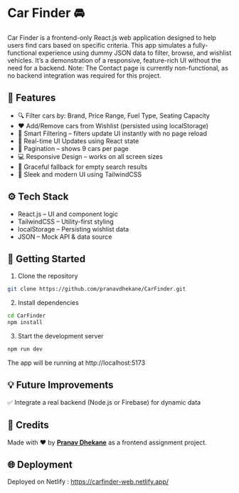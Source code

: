 # Car Finder 🚘
Car Finder is a frontend-only React.js web application designed to help users find cars based on specific criteria. This app simulates a fully-functional experience using dummy JSON data to filter, browse, and wishlist vehicles. It’s a demonstration of a responsive, feature-rich UI without the need for a backend.
Note: The Contact page is currently non-functional, as no backend integration was required for this project.

## 📌 Features
- 🔍 Filter cars by: Brand, Price Range, Fuel Type, Seating Capacity
- ❤️ Add/Remove cars from Wishlist (persisted using localStorage)
- 🧠 Smart Filtering – filters update UI instantly with no page reload
- 🔄 Real-time UI Updates using React state
- 📄 Pagination – shows 9 cars per page
- 💻 Responsive Design – works on all screen sizes
- 🚫 Graceful fallback for empty search results
- 🎨 Sleek and modern UI using TailwindCSS

## ⚙️ Tech Stack
- React.js – UI and component logic
- TailwindCSS – Utility-first styling
- localStorage – Persisting wishlist data
- JSON – Mock API & data source

## 🚀 Getting Started
1. Clone the repository
```bash
git clone https://github.com/pranavdhekane/CarFinder.git
```
2. Install dependencies
```bash
cd CarFinder
npm install
```
3. Start the development server
```bash
npm run dev
```
The app will be running at http://localhost:5173

## 💡 Future Improvements
✅ Integrate a real backend (Node.js or Firebase) for dynamic data

## 🙌 Credits
Made with ❤️ by **<a href="https://github.com/pranavdhekane">Pranav Dhekane</a>** as a frontend assignment project.

## 🌐 Deployment
Deployed on Netlify : https://carfinder-web.netlify.app/